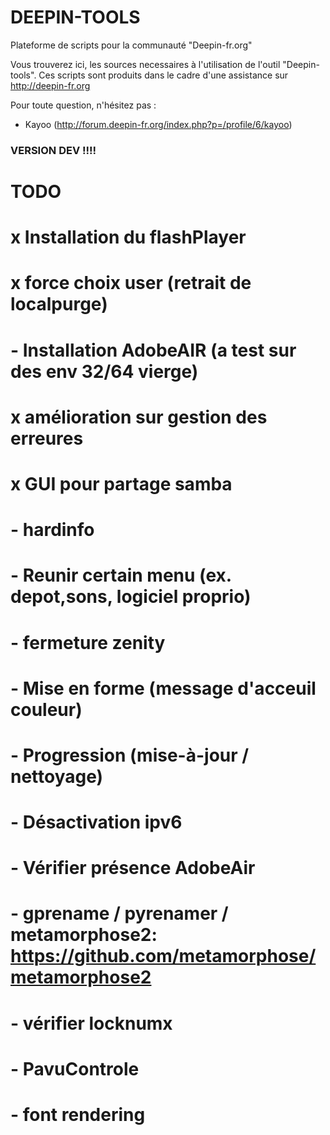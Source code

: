 # DEEPIN-TOOLS
Plateforme de scripts pour la communauté "Deepin-fr.org"

Vous trouverez ici, les sources necessaires à l'utilisation de l'outil "Deepin-tools".
Ces scripts sont produits dans le cadre d'une assistance sur http://deepin-fr.org

Pour toute question, n'hésitez pas :
- Kayoo (http://forum.deepin-fr.org/index.php?p=/profile/6/kayoo)



### VERSION DEV !!!!


# TODO
# x Installation du flashPlayer
# x force choix user (retrait de localpurge)
# - Installation AdobeAIR (a test sur des env 32/64 vierge)
# x amélioration sur gestion des erreures
# x GUI pour partage samba
# - hardinfo
# - Reunir certain menu (ex. depot,sons, logiciel proprio)
# - fermeture zenity
# - Mise en forme (message d'acceuil couleur)
# - Progression (mise-à-jour / nettoyage)
# - Désactivation ipv6
# - Vérifier présence AdobeAir
# - gprename / pyrenamer / metamorphose2: https://github.com/metamorphose/metamorphose2
# - vérifier locknumx
# - PavuControle
# - font rendering

